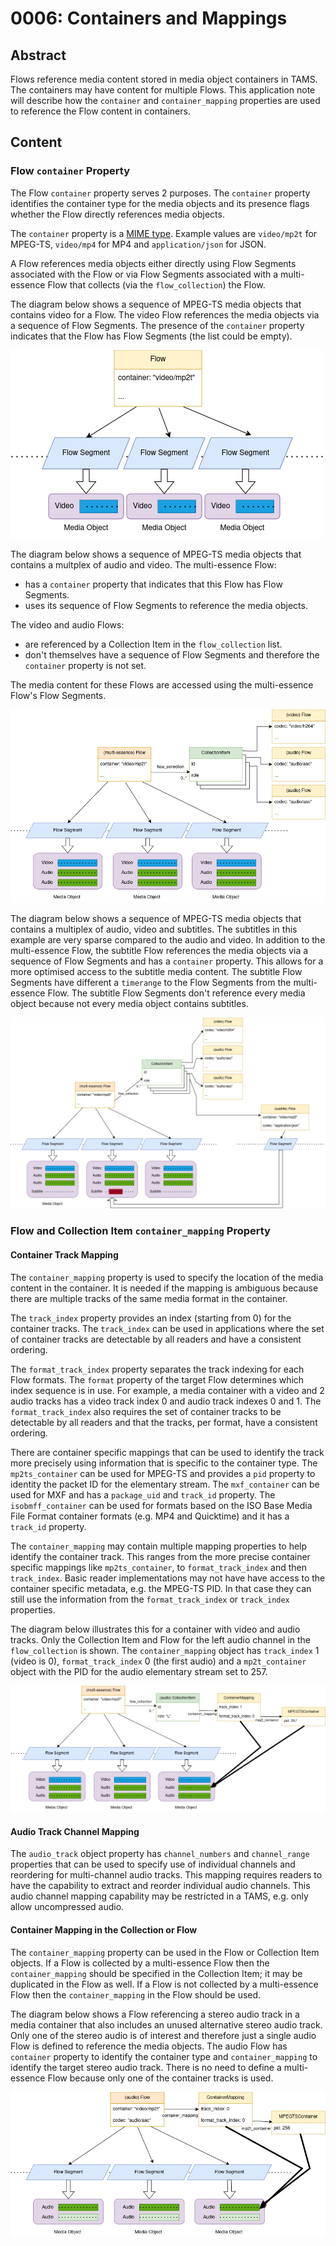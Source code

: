 # 0006: Containers and Mappings

## Abstract

Flows reference media content stored in media object containers in TAMS.
The containers may have content for multiple Flows.
This application note will describe how the `container` and `container_mapping` properties are used to reference the Flow content in containers.

## Content

### Flow `container` Property

The Flow `container` property serves 2 purposes.
The `container` property identifies the container type for the media objects and its presence flags whether the Flow directly references media objects.

The `container` property is a [MIME type](https://datatracker.ietf.org/doc/html/rfc6838).
Example values are `video/mp2t` for MPEG-TS, `video/mp4` for MP4 and `application/json` for JSON.

A Flow references media objects either directly using Flow Segments associated with the Flow or via Flow Segments associated with a multi-essence Flow that collects (via the `flow_collection`) the Flow.

The diagram below shows a sequence of MPEG-TS media objects that contains video for a Flow.
The video Flow references the media objects via a sequence of Flow Segments.
The presence of the `container` property indicates that the Flow has Flow Segments (the list could be empty).

![Diagram showing a Flow referencing media objects containing a video track only](./images/0006-containers-and-mappings-fig1.png)

The diagram below shows a sequence of MPEG-TS media objects that contains a multplex of audio and video.
The multi-essence Flow:

- has a `container` property that indicates that this Flow has Flow Segments.
- uses its sequence of Flow Segments to reference the media objects.

The video and audio Flows:

- are referenced by a Collection Item in the `flow_collection` list.
- don't themselves have a sequence of Flow Segments and therefore the `container` property is not set.

The media content for these Flows are accessed using the multi-essence Flow's Flow Segments.

![Diagram showing a multi-essence Flow referencing media objects, video and audio collection items](./images/0006-containers-and-mappings-fig2.png)

The diagram below shows a sequence of MPEG-TS media objects that contains a multiplex of audio, video and subtitles.
The subtitles in this example are very sparse compared to the audio and video.
In addition to the multi-essence Flow, the subtitle Flow references the media objects via a sequence of Flow Segments and has a `container` property.
This allows for a more optimised access to the subtitle media content.
The subtitle Flow Segments have different a `timerange` to the Flow Segments from the multi-essence Flow.
The subtitle Flow Segments don't reference every media object because not every media object contains subtitles.

![Diagram showing a multi-essence Flow and a subtitle Flow also referencing media objects](./images/0006-containers-and-mappings-fig3.png)

### Flow and Collection Item `container_mapping` Property

#### Container Track Mapping

The `container_mapping` property is used to specify the location of the media content in the container.
It is needed if the mapping is ambiguous because there are multiple tracks of the same media format in the container.

The `track_index` property provides an index (starting from 0) for the container tracks.
The `track_index` can be used in applications where the set of container tracks are detectable by all readers and have a consistent ordering.

The `format_track_index` property separates the track indexing for each Flow formats.
The `format` property of the target Flow determines which index sequence is in use.
For example, a media container with a video and 2 audio tracks has a video track index 0 and audio track indexes 0 and 1.
The `format_track_index` also requires the set of container tracks to be detectable by all readers and that the tracks, per format, have a consistent ordering.

There are container specific mappings that can be used to identify the track more precisely using information that is specific to the container type.
The `mp2ts_container` can be used for MPEG-TS and provides a `pid` property to identity the packet ID for the elementary stream.
The `mxf_container` can be used for MXF and has a `package_uid` and `track_id` property.
The `isobmff_container` can be used for formats based on the ISO Base Media File Format container formats (e.g. MP4 and Quicktime) and it has a `track_id` property.

The `container_mapping` may contain multiple mapping properties to help identify the container track.
This ranges from the more precise container specific mappings like `mp2ts_container`, to `format_track_index` and then `track_index`.
Basic reader implementations may not have have access to the container specific metadata, e.g. the MPEG-TS PID.
In that case they can still use the information from the `format_track_index` or `track_index` properties.

The diagram below illustrates this for a container with video and audio tracks.
Only the Collection Item and Flow for the left audio channel in the `flow_collection` is shown.
The `container_mapping` object has `track_index` 1 (video is 0), `format_track_index` 0 (the first audio) and a `mp2t_container` object with the PID for the audio elementary stream set to 257.

![Diagram showing a container mapping to a multi-essence media objects](./images/0006-containers-and-mappings-fig4.png)

#### Audio Track Channel Mapping

The `audio_track` object property has `channel_numbers` and `channel_range` properties that can be used to specify use of individual channels and reordering for multi-channel audio tracks.
This mapping requires readers to have the capability to extract and reorder individual audio channels.
This audio channel mapping capability may be restricted in a TAMS, e.g. only allow uncompressed audio.

#### Container Mapping in the Collection or Flow

The `container_mapping` property can be used in the Flow or Collection Item objects.
If a Flow is collected by a multi-essence Flow then the `container_mapping` should be specified in the Collection Item; it may be duplicated in the Flow as well.
If a Flow is not collected by a multi-essence Flow then the `container_mapping` in the Flow should be used.

The diagram below shows a Flow referencing a stereo audio track in a media container that also includes an unused alternative stereo audio track.
Only one of the stereo audio is of interest and therefore just a single audio Flow is defined to reference the media objects.
The audio Flow has `container` property to identify the container type and `container_mapping` to identify the target stereo audio track.
There is no need to define a multi-essence Flow because only one of the container tracks is used.

![Diagram showing a container mapping to a single audio track in a multi-audio track container](./images/0006-containers-and-mappings-fig5.png)
